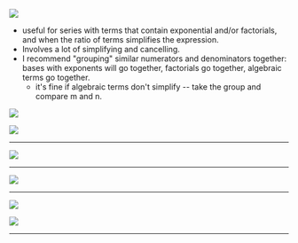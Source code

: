 **![](https://lh7-rt.googleusercontent.com/docsz/AD_4nXcU4QQz-GLudRO7nDN9ZXmQHNnAZYy5hUbrx45T_oNgt71DKL3-NY_8aVWr5JKs2IKY9FEiIURut5XZIEU-jsWMTcK-waG3dYPozfPNsjS0bLRPtodXsZyQ6vsJG2Ope05xpgImTKQ2i9p0BKPDwrD0bcRJ?key=ziQWJHwTLKgUkvIHN9PDPw)**

* useful for series with terms that contain exponential and/or factorials, and when the ratio of terms simplifies the expression.
* Involves a lot of simplifying and cancelling. 
* I recommend "grouping" similar numerators and denominators together: bases with exponents will go together, factorials go together, algebraic terms go together.
	* it's fine if algebraic terms don't simplify -- take the group and compare m and n.



**![](https://lh7-rt.googleusercontent.com/docsz/AD_4nXdUIm3Mc3gpohgi6QI43KCRNAZWYxGgkb21rf9VQw59Qu1YUTNLh4okg5ATY5GFhI_8oDSifKSV9OtLBT__0z_RaE_AxkqdIXNS_7LOFzW-_L_PFNBdomDPZZNIexFJwXZgEJZuYGrKUwGQPn1uVGu8Sczr?key=ziQWJHwTLKgUkvIHN9PDPw)**

**![](https://lh7-rt.googleusercontent.com/docsz/AD_4nXdfkdfF72M9zZUE9tSrxCeVjWP2JxHOKmRtH6dsCZkoQqhaKP5WGL2z9O0q7fm_hjYgBVF5Wo52Fo0M9dT5E5kUcYSagYukjnZbn1NgXnKqXgISq8HLzTzqg2lPJTNWOaYAGyAxSc_tEQd8s4MB44ttzuLf?key=ziQWJHwTLKgUkvIHN9PDPw)**

---
**![](https://lh7-rt.googleusercontent.com/docsz/AD_4nXfmfMuNx5dtaoKE9e-d4RNepeId792t79kG1oTRa_rHfWTOPfR3oAHLcjinBgU6k8pkWUIDC5Vtk6_h5Y52SZ4HD2ERjcQmUF2yTEfcBntqlQ4bGUsb1CSYdFmotCe_J8I4XlnnfqAIc9CM_D0ouGhg9fwW?key=ziQWJHwTLKgUkvIHN9PDPw)**


---
**![](https://lh7-rt.googleusercontent.com/docsz/AD_4nXcm1OuMoZxy9Q0ts9lCAeq2y0C-iHiE__dtb6PFPuJuShBVpsz80ryUbK-Y1F4Q0M-jmMuZ4tfSEf3j5nojI6hRyny9iXLfOykBmfmXY18iATi0wHvVIKs5LkEJKeTneh8D53p0LhREfAoEdp0MQ-rqptN7?key=ziQWJHwTLKgUkvIHN9PDPw)**

---
**![](https://lh7-rt.googleusercontent.com/docsz/AD_4nXcee3k-V2KOYWZnn2gj4pit1jsQtsAHkRyYmCEE4N0epoNEu0kDhb6ObVMTh68rn2OefRZ4fLJI5v8dj6ZbhM96NAJYY7rEpYHHG0YpLyZ5xHl_6lAWDngm6Xl7iA5TU7D-4HSrG36Q59GQGRb5uyLx51A?key=ziQWJHwTLKgUkvIHN9PDPw)**

**![](https://lh7-rt.googleusercontent.com/docsz/AD_4nXeeF-wjtcto0SvR0jDAiOKG9QnAUIZci9yfCsve7jZAQJxrJUjNY39jmo1d1mozS3D_kD1ZBI36w2cN1P2VV0m9vwmiNQHPYKwkAfZj-AhDq1oFUsBbBWasoVFl7K6rfXDqfvvuBkX9p0lehYo4Ge90b4lD?key=ziQWJHwTLKgUkvIHN9PDPw)**

---
